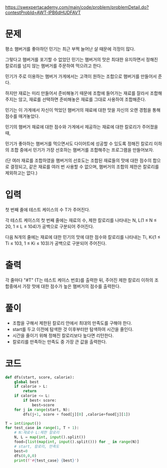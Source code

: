 https://swexpertacademy.com/main/code/problem/problemDetail.do?contestProbId=AWT-lPB6dHUDFAVT

# 문제

평소 햄버거를 좋아하던 민기는 최근 부쩍 늘어난 살 때문에 걱정이 많다.

그렇다고 햄버거를 포기할 수 없었던 민기는 햄버거의 맛은 최대한 유지하면서 정해진 칼로리를 넘지 않는 햄버거를 주문하여 먹으려고 한다.
 

민기가 주로 이용하는 햄버거 가게에서는 고객이 원하는 조합으로 햄버거를 만들어서 준다.

하지만 재료는 미리 만들어서 준비해놓기 때문에 조합에 들어가는 재료를 잘라서 조합해주지는 않고, 재료를 선택하면 준비해놓은 재료를 그대로 사용하여 조합해준다. 

민기는 이 가게에서 자신이 먹었던 햄버거의 재료에 대한 맛을 자신의 오랜 경험을 통해 점수를 매겨놓았다.

민기의 햄버거 재료에 대한 점수와 가게에서 제공하는 재료에 대한 칼로리가 주어졌을 때,

민기가 좋아하는 햄버거를 먹으면서도 다이어트에 성공할 수 있도록 정해진 칼로리 이하의 조합 중에서 민기가 가장 선호하는 햄버거를 조합해주는 프로그램을 만들어보자.

(단 여러 재료를 조합하였을 햄버거의 선호도는 조합된 재료들의 맛에 대한 점수의 합으로 결정되고, 같은 재료를 여러 번 사용할 수 없으며, 햄버거의 조합의 제한은 칼로리를 제외하고는 없다.)


# 입력

첫 번째 줄에 테스트 케이스의 수 T가 주어진다.
 

각 테스트 케이스의 첫 번째 줄에는 재료의 수, 제한 칼로리를 나타내는 N, L(1 ≤ N ≤ 20, 1 ≤ L ≤ 104)가 공백으로 구분되어 주어진다.
 

다음 N개의 줄에는 재료에 대한 민기의 맛에 대한 점수와 칼로리를 나타내는 Ti, Ki(1 ≤ Ti ≤ 103, 1 ≤ Ki ≤ 103)가 공백으로 구분되어 주어진다.

# 출력

각 줄마다 "#T" (T는 테스트 케이스 번호)를 출력한 뒤, 주어진 제한 칼로리 이하의 조합중에서 가장 맛에 대한 점수가 높은 햄버거의 점수를 출력한다.

# 풀이

- 조합을 구해서 제한된 칼로리 안에서 최대의 만족도를 구해야 한다.
- start를 두고 이전에 탐색한 것 이후부터만 탐색하여 시간을 줄인다.
- 시간을 줄이기 위해 정해진 칼로리보다 높다면 리턴한다.
- 칼로리를 만족하는 만족도 중 가장 큰 값을 출력한다.

# 코드

```python
def dfs(start, score, calorie):
    global best
    if calorie > L:
        return
    if calorie <= L:
        if best< score:
            best=score
    for j in range(start, N):
        dfs(j+1, score + food[j][0] ,calorie+food[j][1])

T = int(input())
for test_case in range(1, T + 1):
    # N:재료수 L:제한 칼로리
    N, L = map(int, input().split())
    food=[list(map(int, input().split())) for _ in range(N)]
    # start, 칼로리, 만족도
    best=0
    dfs(0,0,0)
    print(f'#{test_case} {best}')
```

